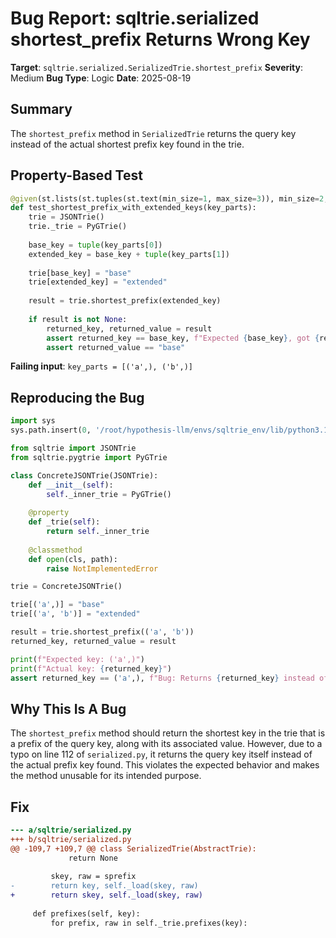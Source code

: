 # Bug Report: sqltrie.serialized shortest_prefix Returns Wrong Key

**Target**: `sqltrie.serialized.SerializedTrie.shortest_prefix`
**Severity**: Medium
**Bug Type**: Logic
**Date**: 2025-08-19

## Summary

The `shortest_prefix` method in `SerializedTrie` returns the query key instead of the actual shortest prefix key found in the trie.

## Property-Based Test

```python
@given(st.lists(st.tuples(st.text(min_size=1, max_size=3)), min_size=2, max_size=5))
def test_shortest_prefix_with_extended_keys(key_parts):
    trie = JSONTrie()
    trie._trie = PyGTrie()
    
    base_key = tuple(key_parts[0])
    extended_key = base_key + tuple(key_parts[1])
    
    trie[base_key] = "base"
    trie[extended_key] = "extended"
    
    result = trie.shortest_prefix(extended_key)
    
    if result is not None:
        returned_key, returned_value = result
        assert returned_key == base_key, f"Expected {base_key}, got {returned_key}"
        assert returned_value == "base"
```

**Failing input**: `key_parts = [('a',), ('b',)]`

## Reproducing the Bug

```python
import sys
sys.path.insert(0, '/root/hypothesis-llm/envs/sqltrie_env/lib/python3.13/site-packages')

from sqltrie import JSONTrie
from sqltrie.pygtrie import PyGTrie

class ConcreteJSONTrie(JSONTrie):
    def __init__(self):
        self._inner_trie = PyGTrie()
    
    @property
    def _trie(self):
        return self._inner_trie
    
    @classmethod
    def open(cls, path):
        raise NotImplementedError

trie = ConcreteJSONTrie()

trie[('a',)] = "base"
trie[('a', 'b')] = "extended"

result = trie.shortest_prefix(('a', 'b'))
returned_key, returned_value = result

print(f"Expected key: ('a',)")
print(f"Actual key: {returned_key}")
assert returned_key == ('a',), f"Bug: Returns {returned_key} instead of ('a',)"
```

## Why This Is A Bug

The `shortest_prefix` method should return the shortest key in the trie that is a prefix of the query key, along with its associated value. However, due to a typo on line 112 of `serialized.py`, it returns the query key itself instead of the actual prefix key found. This violates the expected behavior and makes the method unusable for its intended purpose.

## Fix

```diff
--- a/sqltrie/serialized.py
+++ b/sqltrie/serialized.py
@@ -109,7 +109,7 @@ class SerializedTrie(AbstractTrie):
             return None
 
         skey, raw = sprefix
-        return key, self._load(skey, raw)
+        return skey, self._load(skey, raw)
 
     def prefixes(self, key):
         for prefix, raw in self._trie.prefixes(key):
```